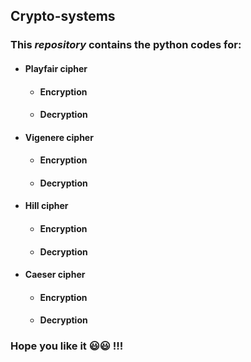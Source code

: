 ## Crypto-systems
### This *repository* contains the python codes for:
* #### Playfair cipher 
  * #### Encryption
  * #### Decryption
* #### Vigenere cipher
  * ####  Encryption
  * #### Decryption
* #### Hill cipher
  * #### Encryption
  * #### Decryption
* #### Caeser cipher
  * #### Encryption
  * #### Decryption
### Hope you like it :smiley::smiley: !!! 
